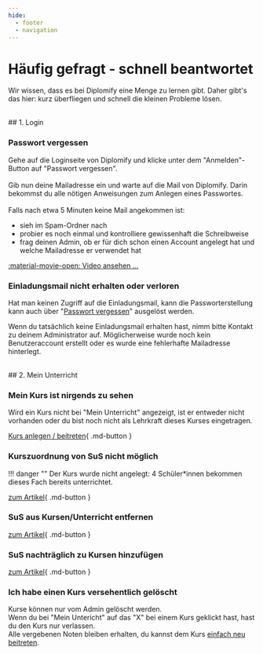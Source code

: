 ```yaml
---
hide:
  - footer
  - navigation
---
```


# Häufig gefragt - schnell beantwortet

Wir wissen, dass es bei Diplomify eine Menge zu lernen gibt. Daher gibt's das hier: kurz überfliegen und schnell die kleinen Probleme lösen.

<br>
## 1. Login

### Passwort vergessen
Gehe auf die Loginseite von Diplomify und klicke unter dem "Anmelden"-Button auf "Passwort vergessen".<br><br>
Gib nun deine Mailadresse ein und warte auf die Mail von Diplomify. Darin bekommst du alle nötigen Anweisungen zum Anlegen eines Passwortes.<br><br>
Falls nach etwa 5 Minuten keine Mail angekommen ist: <br>
  - sieh im Spam-Ordner nach <br>
  - probier es noch einmal und kontrolliere gewissenhaft die Schreibweise <br>
  - frag deinen Admin, ob er für dich schon einen Account angelegt hat und welche Mailadresse er verwendet hat<br>

[:material-movie-open: Video ansehen ...](../../img/09_Misc/password_reset.gif)

### Einladungsmail nicht erhalten oder verloren

Hat man keinen Zugriff auf die Einladungsmail, kann die Passworterstellung kann auch über "[Passwort vergessen](../../img/09_Misc/password_reset.gif)" ausgelöst werden.

Wenn du tatsächlich keine Einladungsmail erhalten hast, nimm bitte Kontakt zu deinem Administrator auf. Möglicherweise wurde noch kein Benutzeraccount erstellt oder es wurde eine fehlerhafte Mailadresse hinterlegt. <br>

<br>
## 2. Mein Unterricht

### Mein Kurs ist nirgends zu sehen
Wird ein Kurs nicht bei "Mein Unterricht" angezeigt, ist er entweder nicht vorhanden oder du bist noch nicht als Lehrkraft dieses Kurses eingetragen.<br>

[Kurs anlegen / beitreten](../Schritt_für_Schritt/mein_unterricht_hinzufügen.md#22-in-der-notentabelle){ .md-button }

### Kurszuordnung von SuS nicht möglich
!!! danger ""
    Der Kurs wurde nicht angelegt: 4 Schüler*innen bekommen dieses Fach bereits unterrichtet.

[zum Artikel](../Schritt_f%C3%BCr_Schritt/Unterricht_und_Kurse_anlegen.md#41-kurszuordnung-von-sus-nicht-moglich){ .md-button }

### SuS aus Kursen/Unterricht entfernen
[zum Artikel](../Schritt_f%C3%BCr_Schritt/Unterricht_und_Kurse_anlegen.md#31-einzelne-schulerinnen-wieder-entfernen){ .md-button }

### SuS nachträglich zu Kursen hinzufügen
[zum Artikel](../Schritt_f%C3%BCr_Schritt/Unterricht_und_Kurse_anlegen.md#31-einzelne-schulerinnen-wieder-entfernen){ .md-button }

### Ich habe einen Kurs versehentlich gelöscht
Kurse können nur vom Admin gelöscht werden.<br>
Wenn du bei "Mein Untericht" auf das "X" bei einem Kurs geklickt hast, hast du den Kurs nur verlassen. <br>
Alle vergebenen Noten bleiben erhalten, du kannst dem Kurs [einfach neu beitreten](../Schritt_für_Schritt/mein_unterricht_hinzufügen.md#22-in-der-notentabelle).

